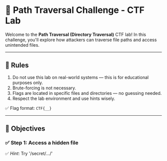 # 🧭 Path Traversal Challenge - CTF Lab

Welcome to the **Path Traversal (Directory Traversal)** CTF lab! In this challenge, you'll explore how attackers can traverse file paths and access unintended files.

---

## 📜 Rules

1. Do not use this lab on real-world systems — this is for educational purposes only.
2. Brute-forcing is not necessary.
3. Flags are located in specific files and directories — no guessing needed.
4. Respect the lab environment and use hints wisely.

✅ Flag format: `CTF{__}`

---

## 🎯 Objectives

### ✅ Step 1: Access a hidden file


✅ _Hint_: Try '/secret/.../'
